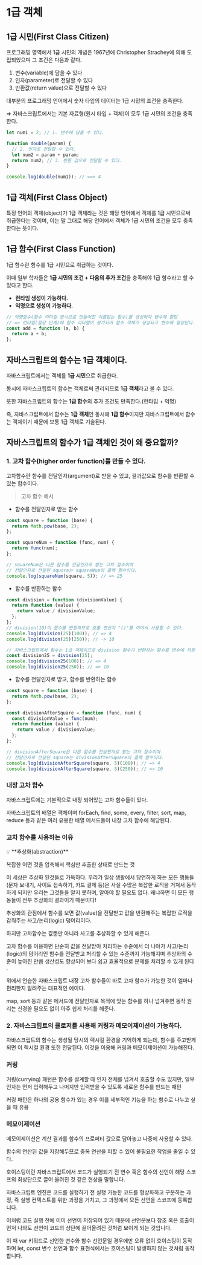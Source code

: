 # 1급 객체

## 1급 시민(First Class Citizen)

프로그래밍 영역에서 1급 시민의 개념은 1967년에 Christopher Strachey에 의해 도입되었으며 그 조건은 다음과 같다.

1. 변수(variable)에 담을 수 있다
2. 인자(parameter)로 전달할 수 있다
3. 반환값(return value)으로 전달할 수 있다

대부분의 프로그래밍 언어에서 숫자 타입의 데이터는 1급 시민의 조건을 충족한다.

⇒ 자바스크립트에서는 기본 자료형(원시 타입 + 객체)이 모두 1급 시민의 조건을 충족한다.

```jsx
let num1 = 2; // 1. 변수에 담을 수 있다.

function double(param) {
  // 2. 인자로 전달할 수 있다.
  let num2 = param + param;
  return num2; // 3. 반환 값으로 전달할 수 있다.
}

console.log(double(num1)); // ==> 4
```

## 1급 객체(First Class Object)

특정 언어의 객체(object)가 1급 객체라는 것은 해당 언어에서 객체를 1급 시민으로써 취급한다는 것이며,
이는 말 그대로 해당 언어에서 객체가 1급 시민의 조건을 모두 충족한다는 뜻이다.

## 1급 함수(First Class Function)

1급 함수란 함수를 1급 시민으로 취급하는 것이다.

이때 일부 학자들은 **1급 시민의 조건 + 다음의 추가 조건**을 충족해야 1급 함수라고 할 수 있다고 한다.

- **런타임 생성이 가능하다.**
- **익명으로 생성이 가능하다.**

```jsx
// 익명함수(함수 리터럴 방식으로 만들어진 이름없는 함수)를 생성하여 변수에 할당
// => 런타임(할당 단계)에 함수 리터럴이 평가되어 함수 객체가 생성되고 변수에 할당된다.
const add = function (a, b) {
  return a + b;
};
```

## 자바스크립트**의 함수는 1급 객체이다.**

자바스크립트에서는 객체를 **1급 시민**으로 취급한다.

동시에 자바스크립트의 함수는 객체로써 관리되므로 **1급 객체**라고 볼 수 있다.

또한 자바스크립트의 함수는 **1급 함수**의 추가 조건도 만족한다.(런타임 + 익명)

즉, 자바스크립트에서 함수는 **1급 객체**인 동시에 **1급 함수**이지만
자바스크립트에서 함수는 객체이기 때문에 보통 1급 객체로 기술된다.

## 자바스크립트의 함수가 1급 객체인 것이 왜 중요할까?

### 1. 고차 함수(higher order function)를 만들 수 있다.

고차함수란 함수를 전달인자(argument)로 받을 수 있고, 결과값으로 함수를 반환할 수 있는 함수이다.

> 고차 함수 예시

- 함수를 전달인자로 받는 함수

```jsx
const square = function (base) {
  return Math.pow(base, 2);
};

const squareNum = function (func, num) {
  return func(num);
};

// squareNum은 다른 함수를 전달인자로 받는 고차 함수이며
// 전달인자로 전달된 square는 squareNum의 콜백 함수이다.
console.log(squareNum(square, 5)); // => 25
```

- 함수를 반환하는 함수

```jsx
const division = function (divisionValue) {
  return function (value) {
    return value / divisionValue;
  };
};
// division(10)이 함수를 반환하므로 호출 연산자 "()"를 이어서 사용할 수 있다.
console.log(division(25)(100)); // => 4
console.log(division(25)(250)); // -> 10

// 자바스크립트에서 함수는 1급 객체이므로 division 함수가 반환하는 함수를 변수에 저장 가능
const division25 = division(25);
console.log(division25(100)); // => 4
console.log(division25(250)); // => 10
```

- 함수를 전달인자로 받고, 함수를 반환하는 함수

```jsx
const square = function (base) {
  return Math.pow(base, 2);
};

const divisionAfterSquare = function (func, num) {
  const divisionValue = func(num);
  return function (value) {
    return value / divisionValue;
  };
};

// divisionAfterSquare은 다른 함수를 전달인자로 받는 고차 함수이며
// 전달인자로 전달된 square는 divisionAfterSquare의 콜백 함수이다.
console.log(divisionAfterSquare(square, 5)(100)); // => 4
console.log(divisionAfterSquare(square, 5)(250)); // => 10
```

### 내장 고차 함수

자바스크립트에는 기본적으로 내장 되어있는 고차 함수들이 있다.

자바스크립트의 배열은 객체이며 forEach, find, some, every, filter, sort, map, reduce 등과 같은 여러 유용한 배열 메서드들이 내장 고차 함수에 해당된다.

### 고차 함수를 사용하는 이유

<aside>
💡 **추상화(abstraction)**

복잡한 어떤 것을 압축해서 핵심만 추출한 상태로 만드는 것

이 세상은 추상화 된것들로 가득하다.
우리가 일상 생활에서 당연하게 하는 모든 행동들(문자 보내기, 사이트 접속하기, 카드 결제 등)은 사실 수많은 복잡한 로직을 거쳐서 동작하게 되지만 우리는 그것들을 알지 못하며, 알아야 할 필요도 없다.
왜냐하면 이 모든 행동들이 전부 추상화의 결과이기 때문이다!

</aside>

추상화의 관점에서 함수를 보면
값(value)을 전달받고 값을 반환해주는 복잡한 로직을 감춰주는 사고/논리(logic) 덩어리이다.

하지만 고차함수는 값뿐만 아니라 사고를 추상화할 수 있게 해준다.

고차 함수를 이용하면 단순히 값을 전달받아 처리하는 수준에서 더 나아가
사고/논리(logic)의 덩어리인 함수를 전달받고 처리할 수 있는 수준까지 가능해지며 추상화의 수준이 높아진 만큼 생산성도 향상되어 보다 쉽고 효율적으로 문제를 처리할 수 있게 된다 .

위에서 언습한 자바스크립트 내장 고차 함수들이 바로 고차 함수가 가능한 것이 얼마나 편리한지 알려주는 대표적인 예이다.

map, sort 등과 같은 메서드에 전달인자로 목적에 맞는 함수를 하나 넘겨주면 동작 원리는 신경쓸 필요도 없이 아주 쉽게 처리를 해준다.

### 2. 자바스크립트의 클로저를 사용해 커링과 메모이제이션이 가능하다.

자바스크립트의 함수는 생성될 당시의 렉시컬 환경을 기억하게 되는데, 함수를 주고받게 되면 이 렉시컬 환경 또한 전달된다. 이것을 이용해 커링과 메모이제이션이 가능해진다.

### 커링

커링(currying) 패턴은 함수를 설계할 때 인자 전체를 넘겨서 호출할 수도 있지만, 일부 인자는 먼저 입력해두고 나머지만 입력받을 수 있도록 새로운 함수를 만드는 패턴

커링 패턴은 하나의 공용 함수가 있는 경우 이를 세부적인 기능을 하는 함수로 나누고 싶을 때 유용

### 메모이제이션

메모이제이션은 계산 결과를 함수의 프로퍼티 값으로 담아놓고 나중에 사용할 수 있다.

함수의 연산된 값을 저장해두므로 중복 연산을 피할 수 있어 불필요한 작업을 줄일 수 있다.

호이스팅이란 자바스크립트에서 코드가 실행되기 전 변수 혹은 함수의 선언이 해당 스코프의 최상단으로 끌어 올려진 것 같은 현상을 말합니다.

자바스크립트 엔진은 코드를 실행하기 전 실행 가능한 코드를 형상화하고 구분하는 과정, 즉 실행 컨텍스트를 위한 과정을 거치고, 그 과정에서 모든 선언을 스코프에 등록합니다.

이처럼 코드 실행 전에 이미 선언이 저장되어 있기 때문에 선언문보다 참조 혹은 호출이 먼저 나와도 선언이 코드의 상단에 끌어올려진 것처럼 보이게 되는 것입니다.

이 때 var 키워드로 선언한 변수와 함수 선언문일 경우에만 오류 없이 호이스팅이 동작하며 let, const 변수 선언과 함수 표현식에서는 호이스팅이 발생하지 않는 것처럼 동작합니다.
